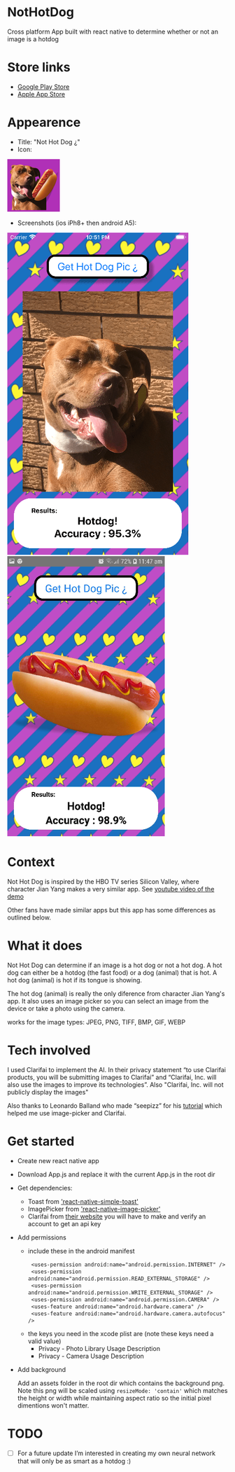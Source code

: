 # NotHotDog
Cross platform App built with react native to determine whether or not an image is a hotdog

# Store links

 - [Google Play Store](https://play.google.com/store/apps/details?id=com.not_hot_dog&hl=en&gl=US)
 - [Apple App Store](https://apps.apple.com/us/app/not-hot-dog/id1523654226)

# Appearence
 
 - Title: "Not Hot Dog ¿"
 - Icon: 

![icon](https://github.com/DevonTomatoSandwich/NotHotDog/blob/master/github_images/logo_120.png)

 - Screenshots (ios iPh8+ then android A5):

![ios](https://github.com/DevonTomatoSandwich/NotHotDog/blob/master/github_images/screenshot_ios_doghot.png)            ![android](https://github.com/DevonTomatoSandwich/NotHotDog/blob/master/github_images/screenshot_android_hotdog.png)

# Context

Not Hot Dog is inspired by the HBO TV series Silicon Valley, where character Jian Yang makes a very similar app. See
[youtube video of the demo](https://youtu.be/vIci3C4JkL0?t=53) 

Other fans have made similar apps but this app has some differences as outlined below.

# What it does

Not Hot Dog can determine if an image is a hot dog or not a hot dog. 
A hot dog can either be a hotdog (the fast food) or a dog (animal) that is hot. A hot dog (animal) is hot if its tongue is showing.

The hot dog (animal) is really the only diference from character Jian Yang's app. It also uses an image picker so you can select an image from the device or take a photo using the camera.

works for the image types: JPEG, PNG, TIFF, BMP, GIF, WEBP

# Tech involved

I used Clarifai to implement the AI. In their privacy statement “to use Clarifai products, you will be submitting images to Clarifai” and “Clarifai, Inc. will also use the images to improve its technologies”. Also "Clarifai, Inc. will not publicly display the images"

Also thanks to Leonardo Balland who made “seepizz” for his [tutorial](https://codeburst.io/how-to-build-a-visual-recognition-mobile-app-in-2-days-with-react-native-and-clarifai-3801f0901704) which helped me use image-picker and Clarifai. 


# Get started

- Create new react native app
- Download App.js and replace it with the current App.js in the root dir
- Get dependencies:

  - Toast from ['react-native-simple-toast'](https://www.npmjs.com/package/react-native-simple-toast)
  - ImagePicker from ['react-native-image-picker'](https://www.npmjs.com/package/react-native-image-picker)
  - Clarifai from [their website](https://www.clarifai.com/) you will have to make and verify an account to get an api key
  
- Add permissions
  - include these in the android manifest
    ```
     <uses-permission android:name="android.permission.INTERNET" />
     <uses-permission android:name="android.permission.READ_EXTERNAL_STORAGE" />
     <uses-permission android:name="android.permission.WRITE_EXTERNAL_STORAGE" />
     <uses-permission android:name="android.permission.CAMERA" />
     <uses-feature android:name="android.hardware.camera" />
     <uses-feature android:name="android.hardware.camera.autofocus" />
    ```
  - the keys you need in the xcode plist are (note these keys need a valid value)
    - Privacy - Photo Library Usage Description
    - Privacy - Camera Usage Description
    
- Add background

  Add an assets folder in the root dir which contains the background png. 
  Note this png will be scaled using `resizeMode: 'contain'` which matches the height or width
  while maintaining aspect ratio so the initial pixel dimentions won't matter.

# TODO
- [ ] For a future update I’m interested in creating my own neural network that will only be as smart as a hotdog :) 
